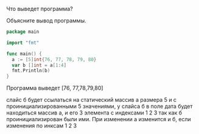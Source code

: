 Что выведет программа?

Объясните вывод программы.

```go
package main

import "fmt"

func main() {
  a := [5]int{76, 77, 78, 79, 80}
  var b []int = a[1:4]
  fmt.Println(b)
}
```

Программа выведет
[76, 77,78,79,80]

слайс б будет ссылаться на статический массив а размера 5 и с проинициализированными 5 значениями, у слайса б в поле дата будет находиться массив а, и его 3 элемента с индексами 1 2 3 так как б проинициализирован были ими. При изменении а изменится и б, если изменения по инксам 1 2 3 
